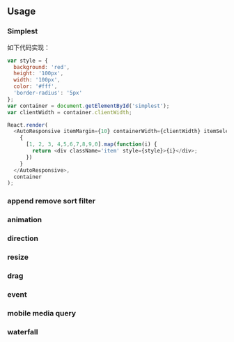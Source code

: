 ## Usage

### Simplest

如下代码实现：

```js
var style = {
  background: 'red',
  height: '100px',
  width: '100px',
  color: '#fff',
  'border-radius': '5px'
};
var container = document.getElementById('simplest');
var clientWidth = container.clientWidth;

React.render(
  <AutoResponsive itemMargin={10} containerWidth={clientWidth} itemSelector='item'>
    {
      [1, 2, 3, 4,5,6,7,8,9,0].map(function(i) {
        return <div className='item' style={style}>{i}</div>;
      })
    }
  </AutoResponsive>,
  container
);
```

### append remove sort filter

### animation

### direction

### resize

### drag

### event

### mobile media query

### waterfall

